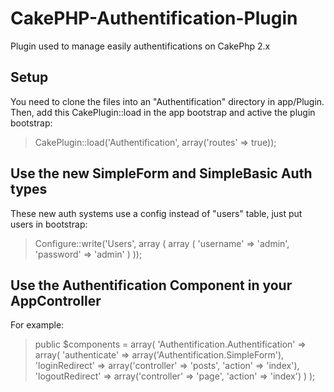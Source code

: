 CakePHP-Authentification-Plugin
==========================

Plugin used to manage easily authentifications on CakePhp 2.x

Setup
-----

You need to clone the files into an "Authentification" directory in app/Plugin.
Then, add this CakePlugin::load in the app bootstrap and active the plugin bootstrap:

> CakePlugin::load('Authentification', array('routes' => true));

Use the new SimpleForm and SimpleBasic Auth types
---------------------------------------------

These new auth systems use a config instead of "users" table, just put users in bootstrap:

>    Configure::write('Users', array (
>        array (
>            'username' => 'admin',
>            'password' => 'admin'
>        )
>    ));

Use the Authentification Component in your AppController
--------------------------------------------------------

For example:

>    public $components = array(
>        'Authentification.Authentification' => array(
>            'authenticate' => array('Authentification.SimpleForm'),
>            'loginRedirect' => array('controller' => 'posts', 'action' => 'index'),
>            'logoutRedirect' => array('controller' => 'page', 'action' => 'index')
>        )
>    );